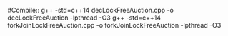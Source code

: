 #Compile::
g++ -std=c++14 decLockFreeAuction.cpp -o decLockFreeAuction -lpthread -O3
g++ -std=c++14 forkJoinLockFreeAuction.cpp -o forkJoinLockFreeAuction -lpthread -O3
